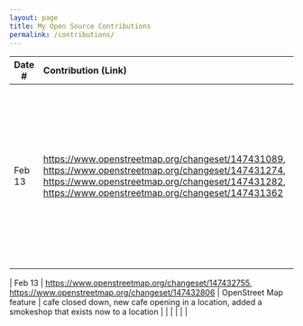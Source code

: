 ```yaml
---
layout: page
title: My Open Source Contributions
permalink: /contributions/
---
```


<!--
Type of the contribution should be "Wikipedia edit", "OpenStreet Map feature", "Documentation", "Course website", "Blog",
"Browser Add-on", etc.

The description should include a brief summary of what you did.

The link should bring us to a public page that shows your contribution. 

Replace the first row with your own contribution. 

-->





| Date #       | Contribution (Link)  | Type  | Description |
|---|:---|:---|:---|
| Feb 13   | https://www.openstreetmap.org/changeset/147431089,  https://www.openstreetmap.org/changeset/147431274,  https://www.openstreetmap.org/changeset/147431282, https://www.openstreetmap.org/changeset/147431362| OpenStreet Map feature    |   added new restuarant in the area , changed position of supermarket and correct store hours, removed non-existent gym, added scaffolding area for a street with scaffolding |

| Feb 13 |  https://www.openstreetmap.org/changeset/147432755,  https://www.openstreetmap.org/changeset/147432806  |   OpenStreet Map feature  |  cafe closed down, new cafe opening in a location, added a smokeshop that exists now to a location  |
|     |     |     |      |
